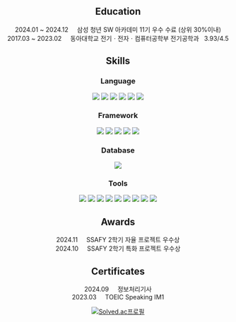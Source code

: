 
<div style="text-align: center">

## Education

2024.01 ~ 2024.12 &nbsp;&nbsp;&nbsp;&nbsp;삼성 청년 SW 아카데미 11기 우수 수료 (상위 30%이내)   
2017.03 ~ 2023.02 &nbsp;&nbsp;&nbsp;&nbsp;동아대학교 전기ㆍ전자ㆍ컴퓨터공학부 전기공학과 &nbsp;&nbsp;3.93/4.5

## Skills

### Language

<img src="https://img.shields.io/badge/java-007396?style=flat-square&logo=java&logoColor=white" />
<img src="https://img.shields.io/badge/HTML5-E34F26?style=flat-square&logo=html5&logoColor=white" />
<img src="https://img.shields.io/badge/JavaScript-F7DF1E?style=flat-square&logo=javascript&logoColor=black" />
<img src="https://img.shields.io/badge/CSS3-1572B6?style=flat-square&logo=css3&logoColor=white" />
<img src="https://img.shields.io/badge/Kotlin-0095D5?style=flat-square&logo=kotlin&logoColor=white" />
<img src="https://img.shields.io/badge/C%23-239120?style=flat-square&logo=c-sharp&logoColor=white" />

### Framework

<img src="https://img.shields.io/badge/Spring-6DB33F?style=flat-square&logo=Spring&logoColor=white" />
<img src="https://img.shields.io/badge/JPA-6DB33F?style=flat-square&logo=Hibernate&logoColor=white" />
<img src="https://img.shields.io/badge/MyBatis-BE3223?style=flat-square&logo=&logoColor=white" />
<img src="https://img.shields.io/badge/Vue.js-4FC08D?style=flat-square&logo=Vue.js&logoColor=white" />
<img src="https://img.shields.io/badge/Unity-100000?style=flat-square&logo=unity&logoColor=white" />

### Database

<img src="https://img.shields.io/badge/MySQL-4479A1?style=flat-square&logo=MySQL&logoColor=white" />

### Tools

<img src="https://img.shields.io/badge/Git-F05032?style=flat-square&logo=git&logoColor=white" />
<img src="https://img.shields.io/badge/GitHub-181717?style=flat-square&logo=GitHub&logoColor=white" />
<img src="https://img.shields.io/badge/GitLab-330F63?style=flat-square&logo=gitlab&logoColor=white" />
<img src="https://img.shields.io/badge/Amazon%20EC2-FF9900?style=flat-square&logo=Amazon%20AWS&logoColor=white" />
<img src="https://img.shields.io/badge/Docker-2496ED?style=flat-square&logo=Docker&logoColor=white" />
<img src="https://img.shields.io/badge/Nginx-009639?style=flat-square&logo=Nginx&logoColor=white" />
<img src="https://img.shields.io/badge/Jenkins-D24939?style=flat-square&logo=Jenkins&logoColor=white" />
<img src="https://img.shields.io/badge/Jira-0052CC?style=flat-square&logo=Jira&logoColor=white" />
<img src="https://img.shields.io/badge/Notion-000000?style=flat-square&logo=Notion&logoColor=white" />

## Awards

2024.11 &nbsp;&nbsp;&nbsp;&nbsp;SSAFY 2학기 자율 프로젝트 우수상   
2024.10 &nbsp;&nbsp;&nbsp;&nbsp;SSAFY 2학기 특화 프로젝트 우수상

## Certificates

2024.09 &nbsp;&nbsp;&nbsp;&nbsp;정보처리기사   
2023.03 &nbsp;&nbsp;&nbsp;&nbsp;TOEIC Speaking IM1

[![Solved.ac프로필](http://mazassumnida.wtf/api/v2/generate_badge?boj=zxader)](https://solved.ac/zxader)
</div>
